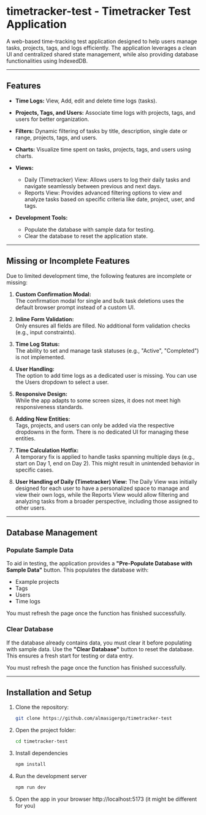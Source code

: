 # timetracker-test - Timetracker Test Application

A web-based time-tracking test application designed to help users manage tasks, projects, tags, and logs efficiently. The application leverages a clean UI and centralized shared state management, while also providing database functionalities using IndexedDB.

---

## Features

- **Time Logs:** View, Add, edit and delete time logs (tasks).
- **Projects, Tags, and Users:** Associate time logs with projects, tags, and users for better organization.
- **Filters:** Dynamic filtering of tasks by title, description, single date or range, projects, tags, and users.
- **Charts:** Visualize time spent on tasks, projects, tags, and users using charts.

- **Views:** 
  - Daily (Timetracker) View: Allows users to log their daily tasks and navigate seamlessly between previous and next days.
  - Reports View: Provides advanced filtering options to view and analyze tasks based on specific criteria like date, project, user, and tags.

- **Development Tools:**
  - Populate the database with sample data for testing.
  - Clear the database to reset the application state.

---

## Missing or Incomplete Features

Due to limited development time, the following features are incomplete or missing:

1. **Custom Confirmation Modal:**  
   The confirmation modal for single and bulk task deletions uses the default browser prompt instead of a custom UI.

2. **Inline Form Validation:**  
   Only ensures all fields are filled. No additional form validation checks (e.g., input constraints).

3. **Time Log Status:**  
   The ability to set and manage task statuses (e.g., "Active", "Completed") is not implemented.

4. **User Handling:**  
   The option to add time logs as a dedicated user is missing. You can use the Users dropdown to select a user.

5. **Responsive Design:**  
   While the app adapts to some screen sizes, it does not meet high responsiveness standards.

6. **Adding New Entities:**  
   Tags, projects, and users can only be added via the respective dropdowns in the form. There is no dedicated UI for managing these entities.

7. **Time Calculation Hotfix:**  
   A temporary fix is applied to handle tasks spanning multiple days (e.g., start on Day 1, end on Day 2). This might result in unintended behavior in specific cases.

8. **User Handling of Daily (Timetracker) View:**
   The Daily View was initially designed for each user to have a personalized space to manage and view their own logs, while the Reports View would allow filtering and analyzing tasks from a broader perspective, including those assigned to other users.

---

## Database Management

### Populate Sample Data
To aid in testing, the application provides a **"Pre-Populate Database with Sample Data"** button. This populates the database with:

- Example projects
- Tags
- Users
- Time logs

You must refresh the page once the function has finished successfully.

### Clear Database
If the database already contains data, you must clear it before populating with sample data. Use the **"Clear Database"** button to reset the database. This ensures a fresh start for testing or data entry.

You must refresh the page once the function has finished successfully.

---

## Installation and Setup

1. Clone the repository:
   ```sh
   git clone https://github.com/almasigergo/timetracker-test
   ```
   
2. Open the project folder:
   ```sh
   cd timetracker-test
   ```

3. Install dependencies
   ```sh
   npm install
   ```

4. Run the development server
   ```sh
   npm run dev
   ```

5. Open the app in your browser
   http://localhost:5173 (it might be different for you)
